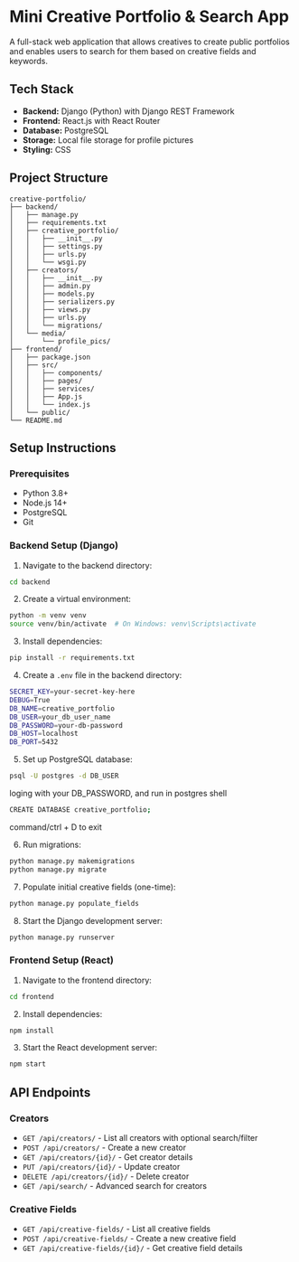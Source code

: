 # Mini Creative Portfolio & Search App

A full-stack web application that allows creatives to create public portfolios and enables users to search for them based on creative fields and keywords.

## Tech Stack

- **Backend:** Django (Python) with Django REST Framework
- **Frontend:** React.js with React Router
- **Database:** PostgreSQL
- **Storage:** Local file storage for profile pictures
- **Styling:** CSS 

## Project Structure

```
creative-portfolio/
├── backend/
│   ├── manage.py
│   ├── requirements.txt
│   ├── creative_portfolio/          
│   │   ├── __init__.py
│   │   ├── settings.py
│   │   ├── urls.py
│   │   └── wsgi.py
│   ├── creators/                    
│   │   ├── __init__.py
│   │   ├── admin.py
│   │   ├── models.py
│   │   ├── serializers.py
│   │   ├── views.py
│   │   ├── urls.py
│   │   └── migrations/
│   └── media/
│       └── profile_pics/
├── frontend/
│   ├── package.json
│   ├── src/
│   │   ├── components/             
│   │   ├── pages/                
│   │   ├── services/              
│   │   ├── App.js
│   │   └── index.js
│   └── public/
└── README.md
```

## Setup Instructions

### Prerequisites
- Python 3.8+
- Node.js 14+
- PostgreSQL
- Git

### Backend Setup (Django)

1. Navigate to the backend directory:
```bash
cd backend
```

2. Create a virtual environment:
```bash
python -m venv venv
source venv/bin/activate  # On Windows: venv\Scripts\activate
```

3. Install dependencies:
```bash
pip install -r requirements.txt
```

4. Create a `.env` file in the backend directory:
```bash
SECRET_KEY=your-secret-key-here
DEBUG=True
DB_NAME=creative_portfolio
DB_USER=your_db_user_name
DB_PASSWORD=your-db-password
DB_HOST=localhost
DB_PORT=5432
```

5. Set up PostgreSQL database:
```bash
psql -U postgres -d DB_USER
```
loging with your DB_PASSWORD, and run in postgres shell
```bash
CREATE DATABASE creative_portfolio;
```
command/ctrl + D to exit

6. Run migrations:
```bash
python manage.py makemigrations
python manage.py migrate
```

7. Populate initial creative fields (one-time):
```bash
python manage.py populate_fields
```

8. Start the Django development server:
```bash
python manage.py runserver
```

### Frontend Setup (React)

1. Navigate to the frontend directory:
```bash
cd frontend
```

2. Install dependencies:
```bash
npm install
```

3. Start the React development server:
```bash
npm start
```

## API Endpoints

### Creators
- `GET /api/creators/` - List all creators with optional search/filter
- `POST /api/creators/` - Create a new creator
- `GET /api/creators/{id}/` - Get creator details
- `PUT /api/creators/{id}/` - Update creator
- `DELETE /api/creators/{id}/` - Delete creator
- `GET /api/search/` - Advanced search for creators

### Creative Fields
- `GET /api/creative-fields/` - List all creative fields
- `POST /api/creative-fields/` - Create a new creative field
- `GET /api/creative-fields/{id}/` - Get creative field details
